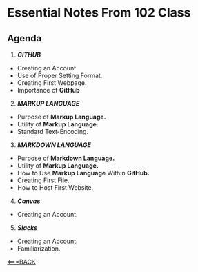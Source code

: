 # **Essential Notes From 102 Class**

## **Agenda**

1. ***GITHUB***
- Creating an Account.
- Use of Proper Setting Format.
- Creating First Webpage.
- Importance of **GitHub**


2. ***MARKUP LANGUAGE***
- Purpose of **Markup Language.**
- Utility of **Markup Language.**
- Standard Text-Encoding.

3. ***MARKDOWN LANGUAGE***
- Purpose of **Markdown Language.**
- Utility of **Markup Language.**
- How to Use **Markup Language** Within **GitHub.**
- Creating First File.
- How to Host First Website.

4. ***Canvas***
- Creating an Account.

5. ***Slacks***
- Creating an Account.
- Familiarization.

[<===BACK](README.md)
